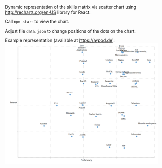 Dynamic representation of the skills matrix via scatter chart using http://recharts.org/en-US library for React.

Call `ǹpm start` to view the chart.

Adjust file `data.json` to change positions of the dots on the chart.

Example representation (available at https://avpod.de):
![alt text](skills.png "Example chart")
